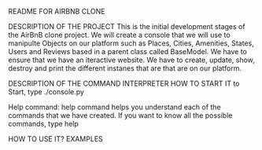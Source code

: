 README FOR AIRBNB CLONE

DESCRIPTION OF THE PROJECT
This is the initial development stages of the AirBnB clone project. We will create a console that we will use to manipulte Objects on our platform such as Places, Cities, Amenities, States, Users and Reviews based in a parent class called BaseModel. We have to ensure that we have an iteractive website. We have to create, update, show, destroy and print the different instanes that are that are on our platform.

DESCRIPTION OF THE COMMAND INTERPRETER
HOW TO START IT
to Start, type
./console.py

Help command:
help command helps you understand each of the commands that we have created. If you want to know all the possible commands, type
help

HOW TO USE IT?
EXAMPLES
